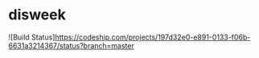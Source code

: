 # disweek


![Build Status]https://codeship.com/projects/197d32e0-e891-0133-f06b-6631a3214367/status?branch=master
